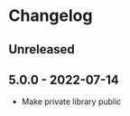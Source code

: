 # Changelog

<!-- There should always be "Unreleased" section at the beginning. -->

## Unreleased

## 5.0.0 - 2022-07-14
- Make private library public
